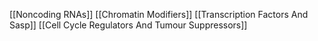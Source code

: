 [[Noncoding RNAs]]
[[Chromatin Modifiers]]
[[Transcription Factors And Sasp]]
[[Cell Cycle Regulators And Tumour Suppressors]]
